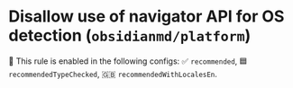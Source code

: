 # Disallow use of navigator API for OS detection (`obsidianmd/platform`)

💼 This rule is enabled in the following configs: ✅ `recommended`, 🟦 `recommendedTypeChecked`, 🇬🇧 `recommendedWithLocalesEn`.

<!-- end auto-generated rule header -->
